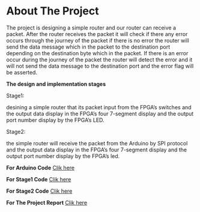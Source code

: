 # About The Project

The project is designing a simple router and our router can receive a packet. After the router
receives the packet it will check if there any error occurs through the journey of the packet if
there is no error the router will send the data message which in the packet to the destination
port depending on the destination byte which in the packet. If there is an error occur during
the journey of the packet the router will detect the error and it will not send the data message
to the destination port and the error flag will be asserted.<br>

**The design and implementation stages**<br>

Stage1:<br>

desining a simple router that its packet input from the FPGA’s switches and the output data
display in the FPGA’s four 7-segment display and the output port number display by the
FPGA’s LED.<br>

Stage2:<br>

 the simple router will receive the packet from the
Arduino by SPI protocol and the output data display in the FPGA’s four 7-segment display and
the output port number display by the FPGA’s led.<br>

**For Arduino Code**
<a href="ArduinoCode/sendingDataToFPGA.ino">Clik here</a>

**For Stage1 Code**
<a href="verilogCode/stage1/simpleRouter.v">Clik here</a>

**For Stage2 Code**
<a href="verilogCode/stage2/simpleRouterWithSpi.v">Clik here</a>

**For The Project Report**
<a href="finalProjectReportEE460.pdf">Clik here</a>
